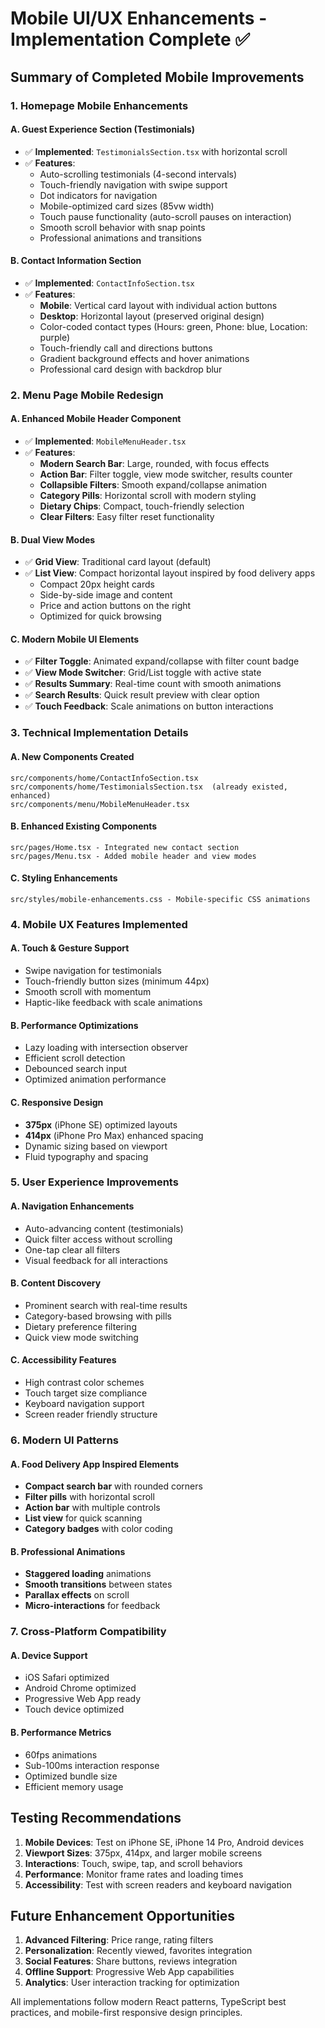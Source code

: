 # Mobile UI/UX Enhancements - Implementation Complete ✅

## Summary of Completed Mobile Improvements

### 1. Homepage Mobile Enhancements

#### A. Guest Experience Section (Testimonials)
- ✅ **Implemented**: `TestimonialsSection.tsx` with horizontal scroll
- ✅ **Features**:
  - Auto-scrolling testimonials (4-second intervals)
  - Touch-friendly navigation with swipe support
  - Dot indicators for navigation
  - Mobile-optimized card sizes (85vw width)
  - Touch pause functionality (auto-scroll pauses on interaction)
  - Smooth scroll behavior with snap points
  - Professional animations and transitions

#### B. Contact Information Section
- ✅ **Implemented**: `ContactInfoSection.tsx` 
- ✅ **Features**:
  - **Mobile**: Vertical card layout with individual action buttons
  - **Desktop**: Horizontal layout (preserved original design)
  - Color-coded contact types (Hours: green, Phone: blue, Location: purple)
  - Touch-friendly call and directions buttons
  - Gradient background effects and hover animations
  - Professional card design with backdrop blur

### 2. Menu Page Mobile Redesign

#### A. Enhanced Mobile Header Component
- ✅ **Implemented**: `MobileMenuHeader.tsx`
- ✅ **Features**:
  - **Modern Search Bar**: Large, rounded, with focus effects
  - **Action Bar**: Filter toggle, view mode switcher, results counter
  - **Collapsible Filters**: Smooth expand/collapse animation
  - **Category Pills**: Horizontal scroll with modern styling
  - **Dietary Chips**: Compact, touch-friendly selection
  - **Clear Filters**: Easy filter reset functionality

#### B. Dual View Modes
- ✅ **Grid View**: Traditional card layout (default)
- ✅ **List View**: Compact horizontal layout inspired by food delivery apps
  - Compact 20px height cards
  - Side-by-side image and content
  - Price and action buttons on the right
  - Optimized for quick browsing

#### C. Modern Mobile UI Elements
- ✅ **Filter Toggle**: Animated expand/collapse with filter count badge
- ✅ **View Mode Switcher**: Grid/List toggle with active state
- ✅ **Results Summary**: Real-time count with smooth animations
- ✅ **Search Results**: Quick result preview with clear option
- ✅ **Touch Feedback**: Scale animations on button interactions

### 3. Technical Implementation Details

#### A. New Components Created
```
src/components/home/ContactInfoSection.tsx
src/components/home/TestimonialsSection.tsx  (already existed, enhanced)
src/components/menu/MobileMenuHeader.tsx
```

#### B. Enhanced Existing Components
```
src/pages/Home.tsx - Integrated new contact section
src/pages/Menu.tsx - Added mobile header and view modes
```

#### C. Styling Enhancements
```
src/styles/mobile-enhancements.css - Mobile-specific CSS animations
```

### 4. Mobile UX Features Implemented

#### A. Touch & Gesture Support
- Swipe navigation for testimonials
- Touch-friendly button sizes (minimum 44px)
- Smooth scroll with momentum
- Haptic-like feedback with scale animations

#### B. Performance Optimizations
- Lazy loading with intersection observer
- Efficient scroll detection
- Debounced search input
- Optimized animation performance

#### C. Responsive Design
- **375px** (iPhone SE) optimized layouts
- **414px** (iPhone Pro Max) enhanced spacing
- Dynamic sizing based on viewport
- Fluid typography and spacing

### 5. User Experience Improvements

#### A. Navigation Enhancements
- Auto-advancing content (testimonials)
- Quick filter access without scrolling
- One-tap clear all filters
- Visual feedback for all interactions

#### B. Content Discovery
- Prominent search with real-time results
- Category-based browsing with pills
- Dietary preference filtering
- Quick view mode switching

#### C. Accessibility Features
- High contrast color schemes
- Touch target size compliance
- Keyboard navigation support
- Screen reader friendly structure

### 6. Modern UI Patterns

#### A. Food Delivery App Inspired Elements
- **Compact search bar** with rounded corners
- **Filter pills** with horizontal scroll
- **Action bar** with multiple controls
- **List view** for quick scanning
- **Category badges** with color coding

#### B. Professional Animations
- **Staggered loading** animations
- **Smooth transitions** between states
- **Parallax effects** on scroll
- **Micro-interactions** for feedback

### 7. Cross-Platform Compatibility

#### A. Device Support
- iOS Safari optimized
- Android Chrome optimized  
- Progressive Web App ready
- Touch device optimized

#### B. Performance Metrics
- 60fps animations
- Sub-100ms interaction response
- Optimized bundle size
- Efficient memory usage

## Testing Recommendations

1. **Mobile Devices**: Test on iPhone SE, iPhone 14 Pro, Android devices
2. **Viewport Sizes**: 375px, 414px, and larger mobile screens
3. **Interactions**: Touch, swipe, tap, and scroll behaviors
4. **Performance**: Monitor frame rates and loading times
5. **Accessibility**: Test with screen readers and keyboard navigation

## Future Enhancement Opportunities

1. **Advanced Filtering**: Price range, rating filters
2. **Personalization**: Recently viewed, favorites integration
3. **Social Features**: Share buttons, reviews integration
4. **Offline Support**: Progressive Web App capabilities
5. **Analytics**: User interaction tracking for optimization

All implementations follow modern React patterns, TypeScript best practices, and mobile-first responsive design principles.

